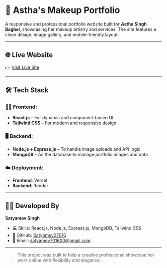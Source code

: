 # 💄 Astha's Makeup Portfolio

A responsive and professional portfolio website built for **Astha Singh Baghel**, showcasing her makeup artistry and services. The site features a clean design, image gallery, and mobile-friendly layout.

---

## 🌐 Live Website

👉 [Visit Live Site](https://astha-portfolio-xi.vercel.app/)

---

## 🛠️ Tech Stack

### 👨‍🎨 Frontend:
- **React.js** – For dynamic and component-based UI
- **Tailwind CSS** – For modern and responsive design

### 🖥️ Backend:
- **Node.js + Express.js** – To handle image uploads and API logic
- **MongoDB** – As the database to manage portfolio images and data

### ☁️ Deployment:
- **Frontend**: Vercel  
- **Backend**: Render

---

## 👨‍💻 Developed By

**Satyamev Singh**

- 💻 Skills: React.js, Node.js, Express.js, MongoDB, Tailwind CSS
- 🔗 GitHub: [Satyamev27016](https://github.com/Satyamev27016)
- 📧 Email: satyamev701600@gmail.com

---

> This project was built to help a creative professional showcase her work online with flexibility and elegance.
